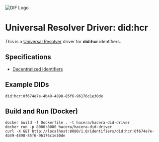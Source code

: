 ![DIF Logo](https://raw.githubusercontent.com/decentralized-identity/decentralized-identity.github.io/master/images/logo-small.png)

# Universal Resolver Driver: did:hcr

This is a [Universal Resolver](https://github.com/decentralized-identity/universal-resolver/) driver for **did:hcr** identifiers.

## Specifications

* [Decentralized Identifiers](https://w3c-ccg.github.io/did-spec/)

## Example DIDs

```
did:hcr:0f674e7e-4b49-4898-85f6-96176c1e30de
```

## Build and Run (Docker)

```
docker build -f Dockerfile . -t hacera/hacera-did-driver
docker run -p 8080:8080 hacera/hacera-did-driver
curl -X GET http://localhost:8080/1.0/identifiers/did:hcr:0f674e7e-4b49-4898-85f6-96176c1e30de
```
